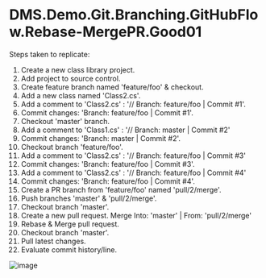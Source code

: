 # DMS.Demo.Git.Branching.GitHubFlow.Rebase-MergePR.Good01
Steps taken to replicate:
1. Create a new class library project.
2. Add project to source control.
3. Create feature branch named 'feature/foo' & checkout.
4. Add a new class named 'Class2.cs'.
5. Add a comment to 'Class2.cs' : '// Branch: feature/foo | Commit #1'.
6. Commit changes: 'Branch: feature/foo | Commit #1'.
7. Checkout 'master' branch.
8. Add a comment to 'Class1.cs' : '// Branch: master | Commit #2'
9. Commit changes: 'Branch: master | Commit #2'.
10. Checkout branch 'feature/foo'.
12. Add a comment to 'Class2.cs' : '// Branch: feature/foo | Commit #3'
13. Commit changes: 'Branch: feature/foo | Commit #3'.
11. Add a comment to 'Class2.cs' : '// Branch: feature/foo | Commit #4'
12. Commit changes: 'Branch: feature/foo | Commit #4'.
13. Create a PR branch from 'feature/foo' named 'pull/2/merge'.
15. Push branches 'master' & 'pull/2/merge'.
16. Checkout branch 'master'.
17. Create a new pull request. Merge Into: 'master' | From: 'pull/2/merge'
18. Rebase & Merge pull request.
19. Checkout branch 'master'.
20. Pull latest changes.
21. Evaluate commit history/line.

![image](https://github.com/user-attachments/assets/356c5197-1cc4-4918-bd9a-844b4260a776)